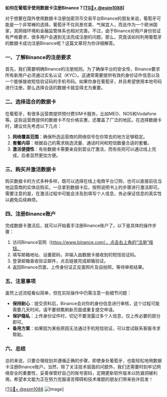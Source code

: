 **如何在葡萄牙使用数据卡注册Binance？[[TG💪+ @esim1088](https://t.me/s/esim1088)]**

对于想要在国外使用数据卡注册加密货币交易平台Binance的朋友来说，葡萄牙可能是一个非常棒的选择。葡萄牙不仅风景优美、气候宜人，而且作为一个欧洲国家，其网络环境和金融监管体系也相对完善。不过，由于Binance对用户身份验证有严格要求，很多用户会遇到无法完成注册的问题。那么，究竟该如何利用葡萄牙的数据卡成功注册Binance呢？这篇文章将为你详细解答。

### **一、了解Binance的注册要求**

首先，我们需要明确Binance的注册规则。为了确保平台的安全性，Binance要求所有新用户必须通过实名认证（KYC）。这通常需要提供有效的身份证件信息以及一个能够接收短信验证码的手机号码。如果你身在葡萄牙，并且希望使用本地号码进行注册，那么选择合适的数据卡就显得尤为重要。

### **二、选择适合的数据卡**

在葡萄牙，有很多运营商提供预付费SIM卡服务，比如MEO、NOS和Vodafone等。这些运营商提供的数据卡不仅价格实惠，还覆盖了广泛的地区。在选择数据卡时，建议优先考虑以下几点：

1. **网络覆盖范围**：确保所选运营商的网络信号在你常去的地方足够稳定。
2. **套餐内容**：根据自己的需求挑选流量、通话时间和短信数量合适的套餐。
3. **激活便捷性**：有些数据卡需要亲自到营业厅激活，而有些则可以通过线上完成，后者显然更加方便。

### **三、购买并激活数据卡**

购买数据卡的方式多种多样，既可以选择在线上电商平台订购，也可以直接前往当地运营商的实体店购买。一旦拿到数据卡后，按照说明书上的步骤进行激活即可。需要注意的是，在激活过程中可能会涉及到填写个人信息，务必保证信息的真实性以避免后续麻烦。

### **四、注册Binance账户**

完成数据卡激活后，就可以开始着手注册Binance账户了。以下是具体的操作步骤：

1. 访问Binance官网（https://www.binance.com），点击右上角的“注册”按钮。
2. 填写邮箱地址、设置密码，并输入由数据卡接收到的短信验证码。
3. 登录邮箱查收验证邮件，点击链接完成邮箱验证。
4. 返回Binance页面，上传身份证正反面照片及自拍照，等待审核结果。

### **五、注意事项**

虽然上述流程看似简单，但在实际操作中仍需注意一些细节问题：

- **保持耐心**：提交资料后，Binance会对你的身份信息进行审核，这个过程可能需要几天时间，请不要频繁刷新页面或重复提交申请。
- **保护隐私**：上传身份证件时，切记不要泄露过多个人信息，仅上传必要的部分即可。
- **备用方案**：如果因为某些原因无法通过手机短信验证，可以尝试联系客服寻求帮助。

### **六、总结**

总的来说，只要合理规划并遵循正确的步骤，即使身处葡萄牙，也能轻松地用数据卡注册Binance账户。当然，除了关注技术层面的问题外，我们还需要时刻牢记网络安全的重要性，妥善保管好自己的账号密码，定期更新软件版本以防漏洞被利用。希望本文能为正在努力克服语言障碍和技术难题的朋友们带来些许启发！

[[TG💪+ @esim1088](https://t.me/s/esim1088) ![Image](https://i.postimg.cc/4NQfJmqS/Snipaste-2025-05-13-00-14-12.png)]